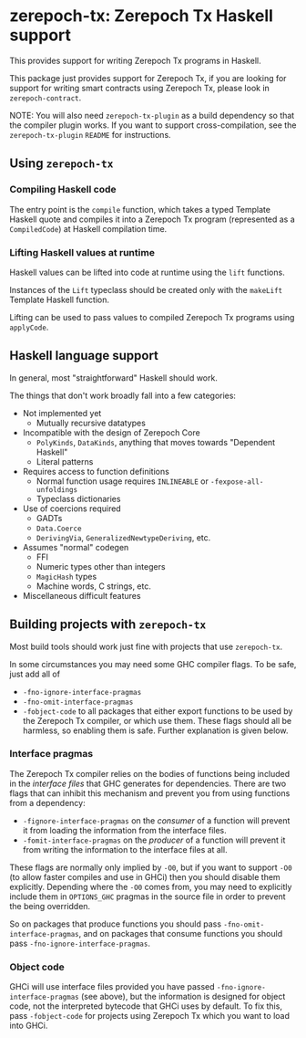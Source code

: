 # zerepoch-tx: Zerepoch Tx Haskell support

This provides support for writing Zerepoch Tx programs in Haskell.

This package just provides support for Zerepoch Tx, if you are looking for support for
writing smart contracts using Zerepoch Tx, please look in `zerepoch-contract`.

NOTE: You will also need `zerepoch-tx-plugin` as a build dependency so that the
compiler plugin works. If you want to support cross-compilation, see the `zerepoch-tx-plugin`
`README` for instructions.

## Using `zerepoch-tx`

### Compiling Haskell code

The entry point is the `compile` function, which takes a typed Template Haskell
quote and compiles it into a Zerepoch Tx program (represented as a `CompiledCode`) at
Haskell compilation time.

### Lifting Haskell values at runtime

Haskell values can be lifted into code at runtime using the `lift` functions.

Instances of the `Lift` typeclass should be created only with the `makeLift` Template Haskell
function.

Lifting can be used to pass values to compiled Zerepoch Tx programs using `applyCode`.

## Haskell language support

In general, most "straightforward" Haskell should work.

The things that don't work broadly fall into a few categories:

- Not implemented yet
    - Mutually recursive datatypes
- Incompatible with the design of Zerepoch Core
    - `PolyKinds`, `DataKinds`, anything that moves towards "Dependent Haskell"
    - Literal patterns
- Requires access to function definitions
    - Normal function usage requires `INLINEABLE` or `-fexpose-all-unfoldings`
    - Typeclass dictionaries
- Use of coercions required
    - GADTs
    - `Data.Coerce`
    - `DerivingVia`, `GeneralizedNewtypeDeriving`, etc.
- Assumes "normal" codegen
    - FFI
    - Numeric types other than integers
    - `MagicHash` types
    - Machine words, C strings, etc.
- Miscellaneous difficult features

## Building projects with `zerepoch-tx`

Most build tools should work just fine with projects that use `zerepoch-tx`.

In some circumstances you may need some GHC compiler flags. To be safe, just add all of
- `-fno-ignore-interface-pragmas`
- `-fno-omit-interface-pragmas`
- `-fobject-code`
to all packages that either export functions to be used by the Zerepoch Tx compiler, or which
use them. These flags should all be harmless, so enabling them is safe.
Further explanation is given below.

### Interface pragmas

The Zerepoch Tx compiler relies on the bodies of functions being included in the *interface files*
that GHC generates for dependencies. There are two flags that can inhibit this mechanism
and prevent you from using functions from a dependency:
- `-fignore-interface-pragmas` on the *consumer* of a function will prevent it from
  loading the information from the interface files.
- `-fomit-interface-pragmas` on the *producer* of a function will prevent it from
  writing the information to the interface files at all.

These flags are normally only implied by `-O0`, but if you want to support `-O0` (to allow
faster compiles and use in GHCi) then you should disable them explicitly. Depending where the `-O0`
comes from, you may need to explicitly include them in `OPTIONS_GHC` pragmas in the source file
in order to prevent the being overridden.

So on packages that produce functions you should pass `-fno-omit-interface-pragmas`, and
on packages that consume functions you should pass `-fno-ignore-interface-pragmas`.

### Object code

GHCi will use interface files provided you have passed `-fno-ignore-interface-pragmas`
(see above), but the information is designed for object code, not the interpreted bytecode
that GHCi uses by default. To fix this, pass `-fobject-code` for projects using Zerepoch Tx
which you want to load into GHCi.
